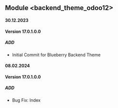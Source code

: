 ## Module <backend_theme_odoo12>

#### 30.12.2023
#### Version 17.0.1.0.0
##### ADD

- Initial Commit for Blueberry Backend Theme

#### 08.02.2024
#### Version 17.0.1.0.0
##### ADD

- Bug Fix: Index
